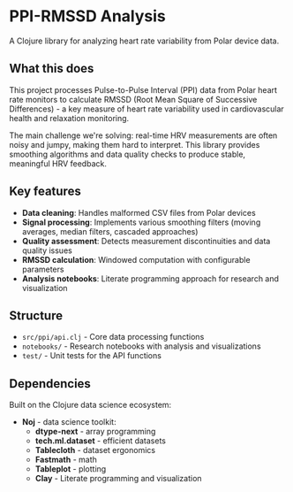 # PPI-RMSSD Analysis

A Clojure library for analyzing heart rate variability from Polar device data.

## What this does

This project processes Pulse-to-Pulse Interval (PPI) data from Polar heart rate monitors to calculate RMSSD (Root Mean Square of Successive Differences) - a key measure of heart rate variability used in cardiovascular health and relaxation monitoring.

The main challenge we're solving: real-time HRV measurements are often noisy and jumpy, making them hard to interpret. This library provides smoothing algorithms and data quality checks to produce stable, meaningful HRV feedback.

## Key features

- **Data cleaning**: Handles malformed CSV files from Polar devices
- **Signal processing**: Implements various smoothing filters (moving averages, median filters, cascaded approaches)
- **Quality assessment**: Detects measurement discontinuities and data quality issues
- **RMSSD calculation**: Windowed computation with configurable parameters
- **Analysis notebooks**: Literate programming approach for research and visualization

## Structure

- `src/ppi/api.clj` - Core data processing functions
- `notebooks/` - Research notebooks with analysis and visualizations
- `test/` - Unit tests for the API functions

## Dependencies

Built on the Clojure data science ecosystem:
- **Noj** - data science toolkit:
  - **dtype-next** - array programming
  - **tech.ml.dataset** - efficient datasets
  - **Tablecloth** - dataset ergonomics
  - **Fastmath** - math
  - **Tableplot** - plotting
  - **Clay** - Literate programming and visualization

